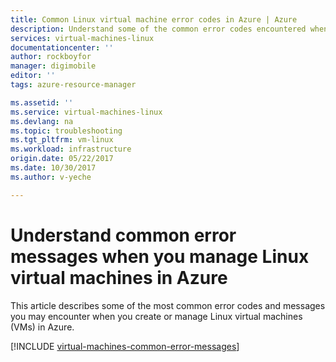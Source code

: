 ```yaml
---
title: Common Linux virtual machine error codes in Azure | Azure
description: Understand some of the common error codes encountered when you provision and manage Linux virtual machines in Azure
services: virtual-machines-linux
documentationcenter: ''
author: rockboyfor
manager: digimobile
editor: ''
tags: azure-resource-manager

ms.assetid: ''
ms.service: virtual-machines-linux
ms.devlang: na
ms.topic: troubleshooting
ms.tgt_pltfrm: vm-linux
ms.workload: infrastructure
origin.date: 05/22/2017
ms.date: 10/30/2017
ms.author: v-yeche

---
```

# Understand common error messages when you manage Linux virtual machines in Azure

This article describes some of the most common error codes and messages you may encounter when you create or manage Linux virtual machines (VMs) in Azure.

[!INCLUDE [virtual-machines-common-error-messages](../../../includes/virtual-machines-common-error-messages.md)]

<!--Update_Description: update meta properties-->
